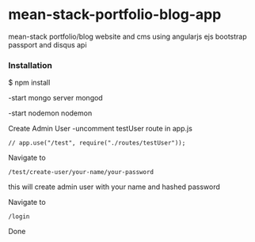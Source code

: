 # mean-stack-portfolio-blog-app
mean-stack portfolio/blog website and cms using angularjs ejs bootstrap passport and disqus api


### Installation

$ npm install

-start mongo server
mongod

-start nodemon
nodemon

 Create Admin User
-uncomment testUser route in app.js
````
// app.use("/test", require("./routes/testUser"));
````
Navigate to 

````
/test/create-user/your-name/your-password
````

this will create admin user with your name and hashed password


Navigate to 
````
/login
````

Done

